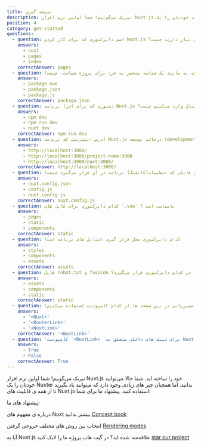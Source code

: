 ```yaml
---
title: نتیجه گیری
description: تبریک می‌گوییم! شما اولین نرم افزار Nuxt.js خود را ساخته اید. شما حالا می‌توانید خودتان را یک Nuxter بدانید. اما همچنان چیز های زیادی وجود دارد که می‍‌توانید یاد بگیرید تا از همه ی قابلیت های Nuxt.js استفاده کنید. ما برای شما چند پیشنهاد داریم.
position: 4
category: get-started
questions:
  - question: اسم دایرکتوری که برای کار کردن Nuxt.js به آن نیاز دارید چیست؟
    answers:
      - nuxt
      - pages
      - index
    correctAnswer: pages
  - question: نام فایلی که به مانند یک شناسه منحصر به فرد برای پروژه شماست، چیست؟
    answers:
      - package.vue
      - package.json
      - package.js
    correctAnswer: package.json
  - question: دستوری که برای اجرا برنامه Nuxt.js در ترمینال وارد می‌کنیم چیست؟
    answers:
      - npm dev
      - npm run dev
      - nuxt dev
    correctAnswer: npm run dev
  - question: آدرس اینترنتی که برنامه Nuxt.js درحالت توسعه (development)، بروی آن اجرا می‌شود چیست ؟
    answers:
      - http://localhost:3000/
      - http://localhost:3000/project-name:3000
      - http://localhost:3000/nuxt:3000/
    correctAnswer: http://localhost:3000/
  - question: نام فایلی که تنظیمات(کانفیگ) برنامه در آن قرار می‌گیرد چیست؟
    answers:
      - nuxt.config.json
      - config.js
      - nuxt.config.js
    correctAnswer: nuxt.config.js
  - question: کدام دایرکتوری برای فایل های `.vue` نامناسب است ؟
    answers:
      - pages
      - static
      - components
    correctAnswer: static
  - question: کدام دایرکتوری محل قرار گیری استایل های برنامه است؟
    answers:
      - styles
      - components
      - assets
    correctAnswer: assets
  - question: فایل robot.txt و favicon در کدام دایرکتوری قرار می‌گیرد؟
    answers:
      - assets
      - components
      - static
    correctAnswer: static
  - question: برای مسیریابی در بین صفحه ها از کدام کامپوننت استفاده می‌کنیم؟
    answers:
      - '<Nuxt>'
      - '<RouterLink>'
      - '<NuxtLink>'
    correctAnswer: '<NuxtLink>'
  - question: 'کامپوننت `<NuxtLink> `برای لینک های داخلی متعلق به Nuxt.js استفاده می‌شود؟'
    answers:
      - True
      - False
    correctAnswer: True
---
```


تبریک می‌گوییم! شما اولین نرم افزار Nuxt.js خود را ساخته اید. شما حالا می‌توانید خودتان را یک Nuxter بدانید. اما همچنان چیز های زیادی وجود دارد که می‍‌توانید یاد بگیرید تا از همه ی قابلیت های Nuxt.js استفاده کنید. پیشنهاد ما برای شما:

<base-alert type="next">

پیشنهاد های ما:

</base-alert>

<base-alert type="next">

درباره ی مفهوم های Nuxt بیشتر بدانید [Concept book](../concepts/views)

</base-alert>

<base-alert type="next">

انتخاب بین روش های مختلف خروجی گرفتن [Rendering modes](/docs/2.x/features/rendering-modes)

</base-alert>

<base-alert type="star">

آیا به Nuxt.js علاقه‌مند شده اید؟ در گیت هاب پروژه ما را لایک کنید [star our project](https://github.com/nuxt/nuxt.js)

</base-alert>

<quiz :questions="questions"></quiz>
